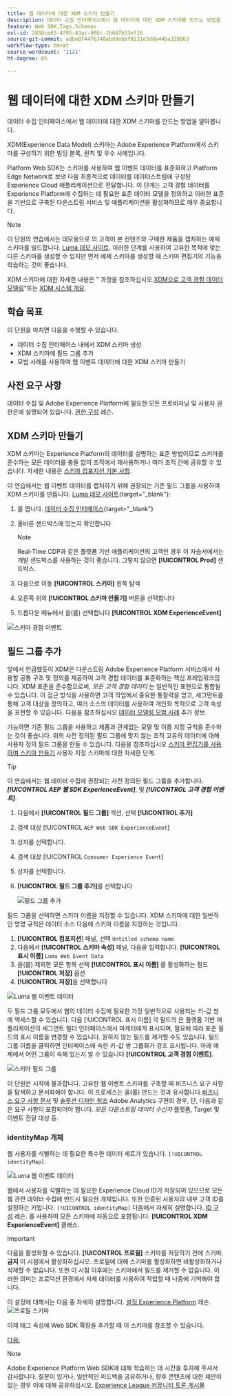 ```yaml
---
title: 웹 데이터에 대한 XDM 스키마 만들기
description: 데이터 수집 인터페이스에서 웹 데이터에 대한 XDM 스키마를 만드는 방법을 알아봅니다. 이 단원은 Web SDK를 사용하여 Adobe Experience Cloud 구현 자습서의 일부입니다.
feature: Web SDK,Tags,Schemas
exl-id: 2858ce03-4f95-43ac-966c-1b647b33ef16
source-git-commit: adbe8f4476340abddebbf9231e3dde44ba328063
workflow-type: tm+mt
source-wordcount: '1121'
ht-degree: 6%

---
```


# 웹 데이터에 대한 XDM 스키마 만들기

데이터 수집 인터페이스에서 웹 데이터에 대한 XDM 스키마를 만드는 방법을 알아봅니다.

XDM(Experience Data Model) 스키마는 Adobe Experience Platform에서 스키마를 구성하기 위한 빌딩 블록, 원칙 및 우수 사례입니다.

Platform Web SDK는 스키마를 사용하여 웹 이벤트 데이터를 표준화하고 Platform Edge Network로 보낸 다음 최종적으로 데이터를 데이터스트림에 구성된 Experience Cloud 애플리케이션으로 전달합니다. 이 단계는 고객 경험 데이터를 Experience Platform에 수집하는 데 필요한 표준 데이터 모델을 정의하고 이러한 표준을 기반으로 구축된 다운스트림 서비스 및 애플리케이션을 활성화하므로 매우 중요합니다.

>[!NOTE]
>
> 이 단원의 연습에서는 데모용으로 의 고객이 본 컨텐츠와 구매한 제품을 캡처하는 예제 스키마를 빌드합니다. [Luma 데모 사이트](https://luma.enablementadobe.com/content/luma/us/en.html). 이러한 단계를 사용하여 고유한 목적에 맞는 다른 스키마를 생성할 수 있지만 먼저 예제 스키마를 생성할 때 스키마 편집기의 기능을 학습하는 것이 좋습니다.

XDM 스키마에 대한 자세한 내용은 &quot; 과정을 참조하십시오.[XDM으로 고객 경험 데이터 모델링](https://experienceleague.adobe.com/?recommended=ExperiencePlatform-D-1-2021.1.xdm)&quot;또는 [XDM 시스템 개요](https://experienceleague.adobe.com/docs/experience-platform/xdm/home.html?lang=ko).

## 학습 목표

이 단원을 마치면 다음을 수행할 수 있습니다.

* 데이터 수집 인터페이스 내에서 XDM 스키마 생성
* XDM 스키마에 필드 그룹 추가
* 모범 사례를 사용하여 웹 이벤트 데이터에 대한 XDM 스키마 만들기

## 사전 요구 사항

데이터 수집 및 Adobe Experience Platform에 필요한 모든 프로비저닝 및 사용자 권한은에 설명되어 있습니다. [권한 구성](configure-permissions.md) 레슨.

## XDM 스키마 만들기

XDM 스키마는 Experience Platform의 데이터를 설명하는 표준 방법이므로 스키마를 준수하는 모든 데이터를 충돌 없이 조직에서 재사용하거나 여러 조직 간에 공유할 수 있습니다. 자세한 내용은 [스키마 컴포지션 기본 사항](https://experienceleague.adobe.com/docs/experience-platform/xdm/schema/composition.html?lang=ko-KR).

이 연습에서는 웹 이벤트 데이터를 캡처하기 위해 권장되는 기준 필드 그룹을 사용하여 XDM 스키마를 만듭니다. [Luma 데모 사이트](https://luma.enablementadobe.com/content/luma/us/en.html){target="_blank"}:

1. 를 엽니다. [데이터 수집 인터페이스](https://launch.adobe.com/){target="_blank"}
1. 올바른 샌드박스에 있는지 확인합니다

   >[!NOTE]
   >
   >Real-Time CDP과 같은 플랫폼 기반 애플리케이션의 고객인 경우 이 자습서에서는 개발 샌드박스를 사용하는 것이 좋습니다. 그렇지 않으면 **[!UICONTROL Prod]** 샌드박스.

1. 다음으로 이동 **[!UICONTROL 스키마]** 왼쪽 탐색
1. 오른쪽 위의 **[!UICONTROL 스키마 만들기]** 버튼을 선택합니다
1. 드롭다운 메뉴에서 을(를) 선택합니다 **[!UICONTROL XDM ExperienceEvent]**

![스키마 경험 이벤트](assets/schema-XDM-experience-event.jpg)

## 필드 그룹 추가

앞에서 언급했듯이 XDM은 다운스트림 Adobe Experience Platform 서비스에서 사용할 공통 구조 및 정의를 제공하여 고객 경험 데이터를 표준화하는 핵심 프레임워크입니다. XDM 표준을 준수함으로써, _모든 고객 경험 데이터_ 는 일반적인 표현으로 통합될 수 있습니다. 이 접근 방식을 사용하면 고객 작업에서 중요한 통찰력을 얻고, 세그먼트를 통해 고객 대상을 정의하고, 여러 소스의 데이터를 사용하여 개인화 목적으로 고객 속성을 표현할 수 있습니다. 다음을 참조하십시오 [데이터 모델링 모범 사례](https://experienceleague.adobe.com/docs/experience-platform/xdm/schema/best-practices.html?lang=en) 추가 정보.

가능하면 기존 필드 그룹을 사용하고 제품과 관계없는 모델 및 이름 지정 규칙을 준수하는 것이 좋습니다. 위의 사전 정의된 필드 그룹에 맞지 않는 조직 고유의 데이터에 대해 사용자 정의 필드 그룹을 만들 수 있습니다. 다음을 참조하십시오 [스키마 편집기를 사용하여 스키마 만들기](https://experienceleague.adobe.com/docs/experience-platform/xdm/tutorials/create-schema-ui.html?lang=en#create) 사용자 지정 스키마에 대한 자세한 단계.

>[!TIP]
> 
>이 연습에서는 웹 데이터 수집에 권장되는 사전 정의된 필드 그룹을 추가합니다. _**[!UICONTROL AEP 웹 SDK ExperienceEvent]**_, 및 _**[!UICONTROL 고객 경험 이벤트]**_.

1. 다음에서 **[!UICONTROL 필드 그룹]** 섹션, 선택 **[!UICONTROL 추가]**
1. 검색 대상 [!UICONTROL `AEP Web SDK ExperienceEvent`]
1. 상자를 선택합니다.
1. 검색 대상 [!UICONTROL `Consumer Experience Event`]
1. 상자를 선택합니다.
1. **[!UICONTROL 필드 그룹 추가]**&#x200B;를 선택합니다

   ![필드 그룹 추가](assets/schema-add-field-group.jpg)

필드 그룹을 선택하면 스키마 이름을 지정할 수 있습니다. XDM 스키마에 대한 일반적인 명명 규칙은 데이터 소스 다음에 스키마 이름을 지정하는 것입니다.

1. **[!UICONTROL 컴포지션**] 패널, 선택 `Untitled schema name`
1. 다음에서 **[!UICONTROL 스키마 속성]** 패널, 다음을 입력합니다. **[!UICONTROL 표시 이름]** `Luma Web Event Data`
1. 을(를) 제외한 모든 항목 선택 **[!UICONTROL 표시 이름]** 를 활성화하는 필드 **[!UICONTROL 저장]** 옵션
1. **[!UICONTROL 저장]**&#x200B;을 선택합니다

![Luma 웹 이벤트 데이터](assets/schema-luma-web-event-data.png)

두 필드 그룹 모두에서 웹의 데이터 수집에 필요한 가장 일반적으로 사용되는 키-값 쌍에 액세스할 수 있습니다. 다음 [!UICONTROL 표시 이름] 각 필드의 은 플랫폼 기반 애플리케이션의 세그먼트 빌더 인터페이스에서 마케터에게 표시되며, 필요에 따라 표준 필드의 표시 이름을 변경할 수 있습니다. 원하지 않는 필드를 제거할 수도 있습니다. 필드 그룹 이름을 클릭하면 인터페이스에 속한 키-값 쌍 그룹화가 강조 표시됩니다. 아래 예제에서 어떤 그룹이 속해 있는지 알 수 있습니다 **[!UICONTROL 고객 경험 이벤트]**.

![스키마 필드 그룹](assets/schema-consumer-experience-event.jpg)

이 단원은 시작에 불과합니다. 고유한 웹 이벤트 스키마를 구축할 때 비즈니스 요구 사항을 탐색하고 문서화해야 합니다. 이 프로세스는 을(를) 만드는 것과 유사합니다 [비즈니스 요구 사항 문서](https://experienceleague.adobe.com/docs/analytics-learn/tutorials/implementation/implementation-basics/creating-a-business-requirements-document.html) 및 [솔루션 디자인 참조](https://experienceleague.adobe.com/docs/analytics-learn/tutorials/implementation/implementation-basics/creating-and-maintaining-an-sdr.html) Adobe Analytics 구현의 경우, 단, 다음과 같은 요구 사항이 포함되어야 합니다. _모든 다운스트림 데이터 수신자_ 플랫폼, Target 및 이벤트 전달 대상 등.


### identityMap 개체

웹 사용자를 식별하는 데 필요한 특수한 데이터 세트가 있습니다. `[!UICONTROL identityMap]`.

![Luma 웹 이벤트 데이터](assets/schema-identityMap.png)

웹에서 사용자를 식별하는 데 필요한 Experience Cloud ID가 저장되어 있으므로 모든 웹 관련 데이터 수집에 반드시 필요한 개체입니다. 또한 인증된 사용자의 내부 고객 ID를 설정하는 키입니다. `[!UICONTROL identityMap]` 다음에서 자세히 설명합니다. [ID 구성](configure-identities.md) 레슨. 를 사용하여 모든 스키마에 자동으로 포함됩니다. **[!UICONTROL XDM ExperienceEvent]** 클래스.


>[!IMPORTANT]
>
> 다음을 활성화할 수 있습니다. **[!UICONTROL 프로필]** 스키마를 저장하기 전에 스키마. **금지** 이 시점에서 활성화하십시오. 프로필에 대해 스키마를 활성화하면 비활성화하거나 삭제할 수 없습니다. 또한 이 시점 이후에는 스키마에서 필드를 제거할 수 없습니다. 이러한 의미는 프로덕션 환경에서 자체 데이터를 사용하여 작업할 때 나중에 기억해야 합니다.
>
>이 설정에 대해서는 다음 중 자세히 설명합니다. [설정 Experience Platform](setup-experience-platform.md) 레슨.
>![프로필 스키마](assets/schema-profile.png)

이제 태그 속성에 Web SDK 확장을 추가할 때 이 스키마를 참조할 수 있습니다.


[다음: ](configure-identities.md)

>[!NOTE]
>
>Adobe Experience Platform Web SDK에 대해 학습하는 데 시간을 투자해 주셔서 감사합니다. 질문이 있거나, 일반적인 피드백을 공유하거나, 향후 콘텐츠에 대한 제안이 있는 경우 이에 대해 공유하십시오. [Experience League 커뮤니티 토론 게시물](https://experienceleaguecommunities.adobe.com/t5/adobe-experience-platform-launch/tutorial-discussion-implement-adobe-experience-cloud-with-web/td-p/444996)

